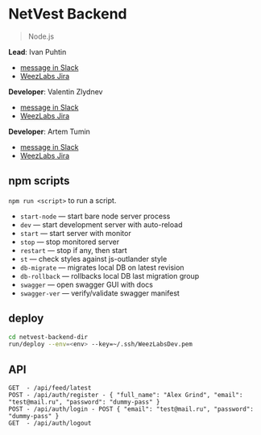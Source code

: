 # NetVest Backend

> Node.js

**Lead**: Ivan Puhtin

* [message in Slack](https://weezlabs.slack.com/messages/@strider/)
* [WeezLabs Jira](https://weezlabs.atlassian.net/wiki/display/~teamfortresslife)

**Developer**: Valentin Zlydnev

* [message in Slack](https://weezlabs.slack.com/messages/@jettary/)
* [WeezLabs Jira](https://weezlabs.atlassian.net/wiki/display/~vzlydnev)

**Developer**: Artem Tumin

* [message in Slack](https://weezlabs.slack.com/messages/@artem/)
* [WeezLabs Jira](https://weezlabs.atlassian.net/wiki/display/~arttumin)


## npm scripts
`npm run <script>` to run a script.

* `start-node` — start bare node server process
* `dev` — start development server with auto-reload
* `start` — start server with monitor
* `stop` — stop monitored server
* `restart` — stop if any, then start
* `st` — check styles against js-outlander style
* `db-migrate` — migrates local DB on latest revision
* `db-rollback` — rollbacks local DB last migration group
* `swagger` — open swagger GUI with docs
* `swagger-ver` — verify/validate swagger manifest

## deploy
```sh
cd netvest-backend-dir
run/deploy --env=<env> --key=~/.ssh/WeezLabsDev.pem
```

## API
```
GET  - /api/feed/latest
POST - /api/auth/register - { "full_name": "Alex Grind", "email": "test@mail.ru", "password": "dummy-pass" }
POST - /api/auth/login - POST { "email": "test@mail.ru", "password": "dummy-pass" }
GET  - /api/auth/logout
```
